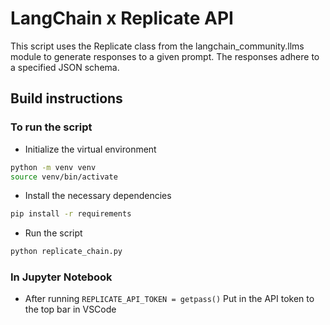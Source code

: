 # LangChain x Replicate API
This script uses the Replicate class from the langchain_community.llms module to generate responses to a given prompt. The responses adhere to a specified JSON schema.
## Build instructions
### To run the script
- Initialize the virtual environment
```bash
python -m venv venv
source venv/bin/activate
```
- Install the necessary dependencies
```bash
pip install -r requirements
```
- Run the script
```bash
python replicate_chain.py
```

### In Jupyter Notebook
- After running `REPLICATE_API_TOKEN = getpass()` Put in the API token to the top bar in VSCode
